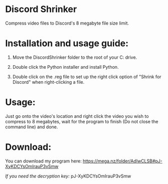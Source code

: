 # Discord Shrinker
Compress video files to Discord's 8 megabyte file size limit.


# Installation and usage guide:

1. Move the DiscordShrinker folder to the root of your C: drive.

2. Double click the Python installer and install Python.

3. Double click on the .reg file to set up the right click option of "Shrink for Discord" when right-clicking a file.

# Usage:

Just go onto the video's location and right click the video you wish to compress to 8 megabytes, wait for the program to finish (Do not close the command line) and done.

# Download:

You can download my program here: https://mega.nz/folder/AdIwCLSB#pJ-XyKDCYsOmIrauP3vSmw

_If you need the decryption key:_ pJ-XyKDCYsOmIrauP3vSmw
